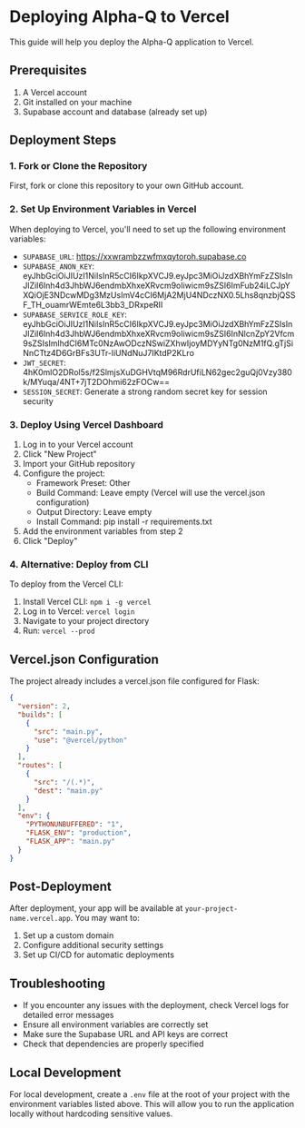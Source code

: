 # Deploying Alpha-Q to Vercel

This guide will help you deploy the Alpha-Q application to Vercel.

## Prerequisites

1. A Vercel account
2. Git installed on your machine
3. Supabase account and database (already set up)

## Deployment Steps

### 1. Fork or Clone the Repository

First, fork or clone this repository to your own GitHub account.

### 2. Set Up Environment Variables in Vercel

When deploying to Vercel, you'll need to set up the following environment variables:

- `SUPABASE_URL`: https://xxwrambzzwfmxqytoroh.supabase.co
- `SUPABASE_ANON_KEY`: eyJhbGciOiJIUzI1NiIsInR5cCI6IkpXVCJ9.eyJpc3MiOiJzdXBhYmFzZSIsInJlZiI6Inh4d3JhbWJ6endmbXhxeXRvcm9oIiwicm9sZSI6ImFub24iLCJpYXQiOjE3NDcwMDg3MzUsImV4cCI6MjA2MjU4NDczNX0.5Lhs8qnzbjQSSF_TH_ouamrWEmte6L3bb3_DRxpeRII
- `SUPABASE_SERVICE_ROLE_KEY`: eyJhbGciOiJIUzI1NiIsInR5cCI6IkpXVCJ9.eyJpc3MiOiJzdXBhYmFzZSIsInJlZiI6Inh4d3JhbWJ6endmbXhxeXRvcm9oIiwicm9sZSI6InNlcnZpY2Vfcm9sZSIsImlhdCI6MTc0NzAwODczNSwiZXhwIjoyMDYyNTg0NzM1fQ.gTjSiNnCTtz4D6GrBFs3UTr-liUNdNuJ7IKtdP2KLro
- `JWT_SECRET`: 4hK0mlO2DRol5s/f2SlmjsXuDGHVtqM96RdrUfiLN62gec2guQj0Vzy380k/MYuqa/4NT+7jT2DOhmi62zFOCw==
- `SESSION_SECRET`: Generate a strong random secret key for session security

### 3. Deploy Using Vercel Dashboard

1. Log in to your Vercel account
2. Click "New Project"
3. Import your GitHub repository
4. Configure the project:
   - Framework Preset: Other
   - Build Command: Leave empty (Vercel will use the vercel.json configuration)
   - Output Directory: Leave empty
   - Install Command: pip install -r requirements.txt
5. Add the environment variables from step 2
6. Click "Deploy"

### 4. Alternative: Deploy from CLI

To deploy from the Vercel CLI:

1. Install Vercel CLI: `npm i -g vercel`
2. Log in to Vercel: `vercel login`
3. Navigate to your project directory
4. Run: `vercel --prod`

## Vercel.json Configuration

The project already includes a vercel.json file configured for Flask:

```json
{
  "version": 2,
  "builds": [
    {
      "src": "main.py",
      "use": "@vercel/python"
    }
  ],
  "routes": [
    {
      "src": "/(.*)",
      "dest": "main.py"
    }
  ],
  "env": {
    "PYTHONUNBUFFERED": "1",
    "FLASK_ENV": "production",
    "FLASK_APP": "main.py"
  }
}
```

## Post-Deployment

After deployment, your app will be available at `your-project-name.vercel.app`. You may want to:

1. Set up a custom domain
2. Configure additional security settings
3. Set up CI/CD for automatic deployments

## Troubleshooting

- If you encounter any issues with the deployment, check Vercel logs for detailed error messages
- Ensure all environment variables are correctly set
- Make sure the Supabase URL and API keys are correct
- Check that dependencies are properly specified

## Local Development

For local development, create a `.env` file at the root of your project with the environment variables listed above. This will allow you to run the application locally without hardcoding sensitive values.